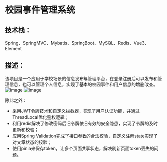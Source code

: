# 校园事件管理系统
## 技术栈：
Spring、SpringMVC、Mybatis、SpringBoot、MySQL、Redis、Vue3、Element
## 描述：
该项目是一个应用于学校场景的信息发布与管理平台，在登录注册后可以发布和管理信息，也可以管理个人信息，实现了基本的校园事件和用户信息的增删改查。
![image](https://github.com/llyhaveGoldenSpirit/school-event/assets/137288074/e238567f-6d17-48ee-8aee-b478e20d0fcb)
![image](https://github.com/llyhaveGoldenSpirit/school-event/assets/137288074/5c3e2259-8122-4449-bd68-31e52bf02231)

除此之外：
- 采用JWT令牌技术和自定义拦截器，实现了用户认证功能，并通过ThreadLocal优化鉴权逻辑；
- 利用redis解决了修改密码后旧令牌依旧有效的安全隐患，实现了令牌的及时更新和校验；
- 应用Spring Validation完成了接口参数的合法校验，自定义注解state实现了对文章状态的校验；
- 使用pinia来保存token，让多个页面共享状态，解决刷新页面token丢失的问题。
